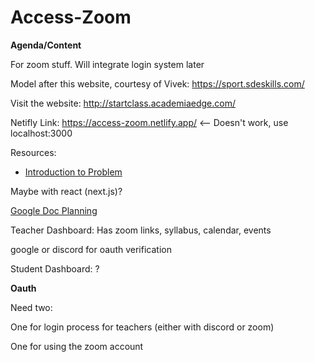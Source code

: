 # Access-Zoom

**Agenda/Content**

For zoom stuff. Will integrate login system later

Model after this website, courtesy of Vivek: https://sport.sdeskills.com/

Visit the website: http://startclass.academiaedge.com/

Netifly Link: https://access-zoom.netlify.app/ <-- Doesn't work, use localhost:3000

Resources:
- [Introduction to Problem](https://medium.com/swlh/how-i-automate-my-church-organisations-zoom-meeting-attendance-reporting-with-python-419dfe7da58c)

Maybe with react (next.js)?

[Google Doc Planning](https://docs.google.com/document/d/1Y-MfoLhySDwbeBGF7p1uJLEEwShaziZveL9nUal7hBs/edit?usp=sharing)

Teacher Dashboard: Has zoom links, syllabus, calendar, events

google or discord for oauth verification



Student Dashboard: ?

**Oauth**

Need two:

One for login process for teachers (either with discord or zoom)

One for using the zoom account

